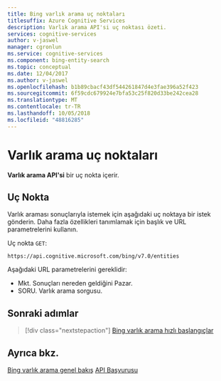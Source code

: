 ```yaml
---
title: Bing varlık arama uç noktaları
titlesuffix: Azure Cognitive Services
description: Varlık arama API'si uç noktası özeti.
services: cognitive-services
author: v-jaswel
manager: cgronlun
ms.service: cognitive-services
ms.component: bing-entity-search
ms.topic: conceptual
ms.date: 12/04/2017
ms.author: v-jaswel
ms.openlocfilehash: b1b89cbacf43df544261847d4e3fae396a52f423
ms.sourcegitcommit: 6f59cdc679924e7bfa53c25f820d33be242cea28
ms.translationtype: MT
ms.contentlocale: tr-TR
ms.lasthandoff: 10/05/2018
ms.locfileid: "48816285"
---
```

# <a name="entity-search-endpoints"></a>Varlık arama uç noktaları
**Varlık arama API'si** bir uç nokta içerir.

## <a name="endpoint"></a>Uç Nokta
Varlık araması sonuçlarıyla istemek için aşağıdaki uç noktaya bir istek gönderin. Daha fazla özellikleri tanımlamak için başlık ve URL parametrelerini kullanın.

Uç nokta `GET`: 
``` 
https://api.cognitive.microsoft.com/bing/v7.0/entities
```

Aşağıdaki URL parametrelerini gereklidir:
- Mkt. Sonuçları nereden geldiğini Pazar. 
- SORU. Varlık arama sorgusu.

## <a name="next-steps"></a>Sonraki adımlar

> [!div class="nextstepaction"]
> [Bing varlık arama hızlı başlangıçlar](quickstarts/csharp.md)

## <a name="see-also"></a>Ayrıca bkz. 

[Bing varlık arama genel bakış](search-the-web.md )
[API Başvurusu](https://docs.microsoft.com/rest/api/cognitiveservices/bing-entities-api-v7-reference)
